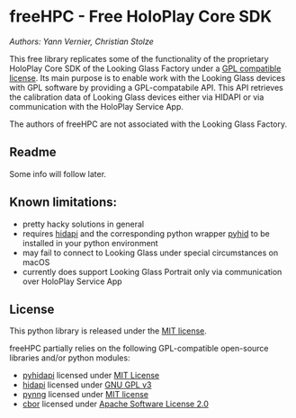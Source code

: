 # freeHPC - Free HoloPlay Core SDK
_Authors: Yann Vernier, Christian Stolze_

This free library replicates some of the functionality of the proprietary HoloPlay Core SDK of the Looking Glass Factory under a [GPL compatible license](https://github.com/regcs/freehpc/blob/master/LICENSE). Its main purpose is to enable work with the Looking Glass devices with GPL software by providing a GPL-compatabile API. This API retrieves the calibration data of Looking Glass devices either via HIDAPI or via communication with the HoloPlay Service App. 

The authors of freeHPC are not associated with the Looking Glass Factory.

## Readme

Some info will follow later.

## Known limitations:

- pretty hacky solutions in general
- requires [hidapi](https://github.com/libusb/hidapi) and the corresponding python wrapper [pyhid](https://github.com/apmorton/pyhidapi) to be installed in your python environment
- may fail to connect to Looking Glass under special circumstances on macOS
- currently does support Looking Glass Portrait only via communication over HoloPlay Service App

## License

This python library is released under the [MIT license](https://github.com/regcs/freehpc/blob/master/LICENSE).

freeHPC partially relies on the following GPL-compatible open-source libraries and/or python modules:
- [pyhidapi](https://github.com/apmorton/pyhidapi) licensed under [MIT License](https://github.com/apmorton/pyhidapi/blob/master/LICENSE)
- [hidapi](https://github.com/flirc/hidapi) licensed under [GNU GPL v3](https://github.com/flirc/hidapi/blob/master/LICENSE-gpl3.txt)
- [pynng](https://github.com/codypiersall/pynng) licensed under [MIT license](https://github.com/codypiersall/pynng/blob/master/LICENSE.txt)
- [cbor](https://pypi.org/project/cbor/1.0.0/) licensed under [Apache Software License 2.0](https://www.apache.org/licenses/LICENSE-2.0)

